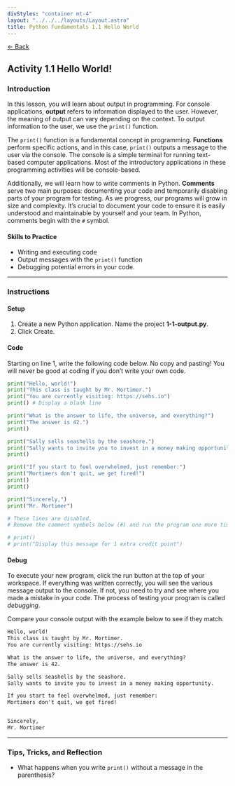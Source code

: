 ```yaml
---
divStyles: "container mt-4"
layout: "../../../layouts/Layout.astro"
title: Python Fundamentals 1.1 Hello World
---
```


[← Back](/python-fundamentals/)

## Activity 1.1 Hello World!

### Introduction

In this lesson, you will learn about output in programming. For console applications, **output** refers to information displayed to the user. However, the meaning of output can vary depending on the context. To output information to the user, we use the `print()` function.

The `print()` function is a fundamental concept in programming. **Functions** perform specific actions, and in this case, `print()` outputs a message to the user via the console. The console is a simple terminal for running text-based computer applications. Most of the introductory applications in these programming activities will be console-based.

Additionally, we will learn how to write comments in Python. **Comments** serve two main purposes: documenting your code and temporarily disabling parts of your program for testing. As we progress, our programs will grow in size and complexity. It’s crucial to document your code to ensure it is easily understood and maintainable by yourself and your team. In Python, comments begin with the `#` symbol.

#### Skills to Practice

- Writing and executing code
- Output messages with the `print()` function
- Debugging potential errors in your code.

---

### Instructions

#### Setup

1. Create a new Python application. Name the project **1-1-output.py**.
2. Click Create.

#### Code

Starting on line 1, write the following code below. No copy and pasting! You will never be good at coding if you don’t write your own code.

```python
print("Hello, world!")
print("This class is taught by Mr. Mortimer.")
print("You are currently visiting: https://sehs.io")
print() # Display a blank line

print("What is the answer to life, the universe, and everything?")
print("The answer is 42.")
print()

print("Sally sells seashells by the seashore.")
print("Sally wants to invite you to invest in a money making opportunity.")
print()

print("If you start to feel overwhelmed, just remember:")
print("Mortimers don't quit, we get fired!")
print()
print()

print("Sincerely,")
print("Mr. Mortimer")

# These lines are disabled.
# Remove the comment symbols below (#) and run the program one more time.

# print()
# print("Display this message for 1 extra credit point")
```

#### Debug

To execute your new program, click the run button at the top of your workspace. If everything was written correctly, you will see the various message output to the console. If not, you need to try and see where you made a mistake in your code. The process of testing your program is called _debugging_.

Compare your console output with the example below to see if they match.

```txt
Hello, world!
This class is taught by Mr. Mortimer.
You are currently visiting: https://sehs.io

What is the answer to life, the universe, and everything?
The answer is 42.

Sally sells seashells by the seashore.
Sally wants to invite you to invest in a money making opportunity.

If you start to feel overwhelmed, just remember:
Mortimers don't quit, we get fired!


Sincerely,
Mr. Mortimer
```

---

### Tips, Tricks, and Reflection

- What happens when you write `print()` without a message in the parenthesis?
